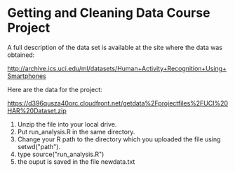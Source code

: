 Getting and Cleaning Data Course Project
======
A full description of the data set is available at the site where the data was obtained: 

http://archive.ics.uci.edu/ml/datasets/Human+Activity+Recognition+Using+Smartphones 

Here are the data for the project: 

https://d396qusza40orc.cloudfront.net/getdata%2Fprojectfiles%2FUCI%20HAR%20Dataset.zip 

1. Unzip the file into your local drive.
2. Put run_analysis.R in the same directory.
3. Change your R path to the directory which you uploaded the file using setwd("path").
4. type source("run_analysis.R")
5. the ouput is saved in the file newdata.txt
